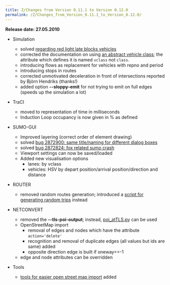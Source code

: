 ```yaml
---
title: Z/Changes from Version 0.11.1 to Version 0.12.0
permalink: /Z/Changes_from_Version_0.11.1_to_Version_0.12.0/
---
```


**Release date: 27.05.2010**

- Simulation
  - solved [regarding red light late blocks vehicles](http://sourceforge.net/apps/trac/sumo/ticket/173)
  - corrected the documentation on using [an abstract vehicle class](../Definition_of_Vehicles,_Vehicle_Types,_and_Routes.md#abstract_vehicle_class);
    the attribute which defines it is named `vclass` not `class`.
  - introducing flows as replacement for vehicles with repno and
    period
  - introducing stops in routes
  - corrected unmotivated deceleration in front of intersections
    reported by Björn Hendriks (thanks\!)
  - added option **--sloppy-emit** for not trying to emit on full edges (speeds up
    the simulation a lot)

- TraCI
  - moved to representation of time in milliseconds
  - Induction Loop occupancy is now given in % as defined

- SUMO-GUI
  - Improved layering (correct order of element drawing)
  - solved [bug 2872900: same title/naming for different dialog boxes](http://sourceforge.net/tracker/?func=detail&aid=2872900&group_id=45607&atid=443424)
  - solved [bug 2872824: fox related sumo crash](http://sourceforge.net/tracker/?func=detail&aid=2872824&group_id=45607&atid=443424)
  - Viewport settings can now be saved/loaded
  - Added new visualisation options
    - lanes: by vclass
    - vehicles: HSV by depart position/arrival position/direction
      and distance

- ROUTER
  - removed random routes generation; introduced a [script for generating random trips](../Tools/Trip.md#randomtripspy)
    instead

- NETCONVERT
  - removed the **--tls-poi-output**; instead, [poi_atTLS.py](../Tools/Shapes.md) can be used
  - OpenStreetMap import
    - removal of edges and nodes which have the attribute `action='delete'`
    - recognition and removal of duplicate edges (all values but
      ids are same) added
    - opposite direction edge is built if oneway==-1
  - edge and node attributes can be overridden

- Tools
  - [tools for easier open street map import](../Networks/Import/OpenStreetMap.md) added